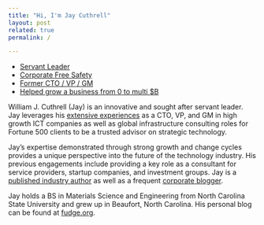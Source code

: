 ```yaml
---
title: "Hi, I'm Jay Cuthrell"
layout: post
related: true
permalink: /

---
```


* [Servant Leader](/resume/) 
* [Corporate Free Safety](/resume/)  
* [Former CTO / VP / GM](/resume/) 
* [Helped grow a business from 0 to multi $B](/resume/) 

William J. Cuthrell (Jay) is an innovative and sought after servant leader. Jay leverages his [extensive experiences](/resume/) as a CTO, VP, and GM in high growth ICT companies as well as global infrastructure consulting roles for Fortune 500 clients to be a trusted advisor on strategic technology.

Jay’s expertise demonstrated through strong growth and change cycles provides a unique perspective into the future of the technology industry. His previous engagements include providing a key role as a consultant for service providers, startup companies, and investment groups. Jay is a [published industry author](/media/) as well as a frequent [corporate blogger](/media/).

Jay holds a BS in Materials Science and Engineering from North Carolina State University and grew up in Beaufort, North Carolina. His personal blog can be found at [fudge.org](https://fudge.org/).
